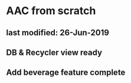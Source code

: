 # AAC from scratch
## last modified: 26-Jun-2019
## DB & Recycler view ready
## Add beverage feature complete